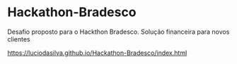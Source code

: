 # Hackathon-Bradesco
Desafio proposto para o Hackthon Bradesco. Solução financeira para novos clientes

https://luciodasilva.github.io/Hackathon-Bradesco/index.html

